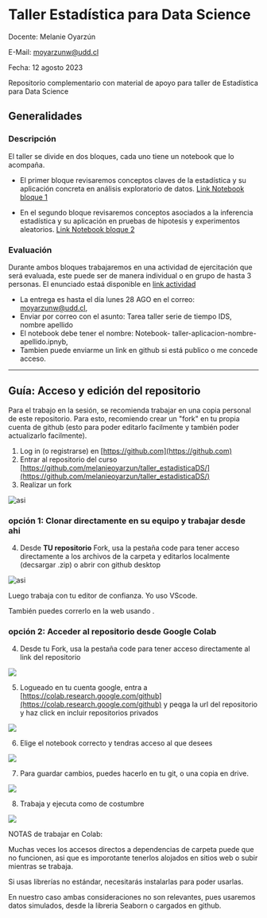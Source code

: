 # Taller Estadística para Data Science

Docente: Melanie Oyarzún

E-Mail: moyarzunw@udd.cl

Fecha: 12 agosto 2023

Repositorio complementario con material de apoyo para taller de Estadística para Data Science

## Generalidades

### Descripción
El taller se divide en dos bloques, cada uno tiene un notebook que lo acompaña.

- El primer bloque revisaremos conceptos claves de la estadística y su aplicación concreta en análisis exploratorio de datos. [ Link Notebook bloque 1](https://github.com/melanieoyarzun/taller_estadisticaDS/blob/bloque1-tallerSTASIDS_EDA.ipynb)

- En el segundo bloque revisaremos conceptos asociados a la inferencia estadística y su aplicación en pruebas de hipotesis y experimentos aleatorios.
[ Link Notebook bloque 2](https://github.com/melanieoyarzun/taller_estadisticaDS/blob/main/bloque2-tallerSTATSIDS_inferencia.ipynb)

### Evaluación

Durante ambos bloques trabajaremos en una actividad de ejercitación que será evaluada, este puede ser de manera individual o en grupo de hasta 3 personas.  El enunciado estaá disponible en [link actividad](https://github.com/melanieoyarzun/taller_estadisticaDS/blob/main/actividad_tallerSTATSIDS.ipynb)

- La entrega es hasta el día lunes 28 AGO en el correo: moyarzunw@udd.cl,
- Enviar por correo con el asunto: Tarea taller serie de tiempo IDS, nombre apellido
- El notebook debe tener el nombre: Notebook- taller-aplicacion-nombre-apellido.ipnyb,
- Tambien puede enviarme un link en github si está publico o me concede acceso.

---

## Guía: Acceso y edición del repositorio

Para el trabajo en la sesión, se recomienda trabajar en una copia personal de este repositorio. Para esto, recomiendo crear un "fork" en tu propia cuenta de github (esto para poder editarlo facilmente y también poder actualizarlo facilmente).

1. Log in (o registrarse) en [https://github.com](https://github.com)
2. Entrar al repositorio del curso [https://github.com/melanieoyarzun/taller_estadisticaDS/](https://github.com/melanieoyarzun/taller_estadisticaDS/)
3. Realizar un fork 
   
![asi](img/1-fork_repo.png)

### opción 1: Clonar directamente en su equipo y trabajar desde ahi

4. Desde **TU repositorio** Fork, usa la pestaña code para tener acceso directamente a los archivos de la carpeta y editarlos localmente (decsargar .zip) o abrir con github desktop

![asi](img/2-clone_repo.png)

Luego trabaja con tu editor de confianza. Yo uso VScode.

También puedes correrlo en la web usando .

### opción 2: Acceder al repositorio desde Google Colab

4. Desde tu Fork, usa la pestaña code para tener acceso directamente al link del repositorio

![](img/3-clone_repo_colab.png)


5. Logueado en tu cuenta google, entra a [https://colab.research.google.com/github](https://colab.research.google.com/github) y peqga la url del repositorio y haz click en incluir repositorios privados


![](img/4-abrir_repos_colab.png)

6. Elige el notebook correcto y tendras acceso al que desees

![](img/5-elegir_note_colab.png)

7. Para guardar cambios, puedes hacerlo en tu git, o una copia en drive.

![](img/6-guardar_colab.png)

8. Trabaja y ejecuta como de costumbre

![](img/7-ejecutar_colab.png)

NOTAS de trabajar en Colab:

Muchas veces los accesos directos a dependencias de carpeta puede que no funcionen, asi que es imporotante tenerlos alojados en sitios web o subir mientras se trabaja. 

Si usas librerías no estándar, necesitarás instalarlas para poder usarlas.

En nuestro caso ambas consideraciones no son relevantes, pues usaremos datos simulados, desde la libreria Seaborn o cargados en github.